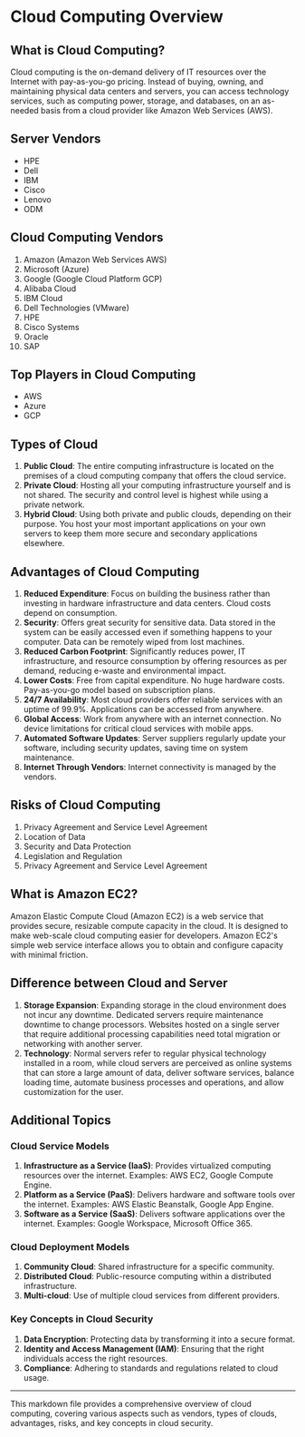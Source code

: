 # Cloud Computing Overview

## What is Cloud Computing?

Cloud computing is the on-demand delivery of IT resources over the Internet with pay-as-you-go pricing. Instead of buying, owning, and maintaining physical data centers and servers, you can access technology services, such as computing power, storage, and databases, on an as-needed basis from a cloud provider like Amazon Web Services (AWS).

## Server Vendors

- HPE
- Dell
- IBM
- Cisco
- Lenovo
- ODM

## Cloud Computing Vendors

1. Amazon (Amazon Web Services AWS)
2. Microsoft (Azure)
3. Google (Google Cloud Platform GCP)
4. Alibaba Cloud
5. IBM Cloud
6. Dell Technologies (VMware)
7. HPE
8. Cisco Systems
9. Oracle
10. SAP

## Top Players in Cloud Computing

- AWS
- Azure
- GCP

## Types of Cloud

1. **Public Cloud**: The entire computing infrastructure is located on the premises of a cloud computing company that offers the cloud service.
2. **Private Cloud**: Hosting all your computing infrastructure yourself and is not shared. The security and control level is highest while using a private network.
3. **Hybrid Cloud**: Using both private and public clouds, depending on their purpose. You host your most important applications on your own servers to keep them more secure and secondary applications elsewhere.

## Advantages of Cloud Computing

1. **Reduced Expenditure**: Focus on building the business rather than investing in hardware infrastructure and data centers. Cloud costs depend on consumption.
2. **Security**: Offers great security for sensitive data. Data stored in the system can be easily accessed even if something happens to your computer. Data can be remotely wiped from lost machines.
3. **Reduced Carbon Footprint**: Significantly reduces power, IT infrastructure, and resource consumption by offering resources as per demand, reducing e-waste and environmental impact.
4. **Lower Costs**: Free from capital expenditure. No huge hardware costs. Pay-as-you-go model based on subscription plans.
5. **24/7 Availability**: Most cloud providers offer reliable services with an uptime of 99.9%. Applications can be accessed from anywhere.
6. **Global Access**: Work from anywhere with an internet connection. No device limitations for critical cloud services with mobile apps.
7. **Automated Software Updates**: Server suppliers regularly update your software, including security updates, saving time on system maintenance.
8. **Internet Through Vendors**: Internet connectivity is managed by the vendors.

## Risks of Cloud Computing

1. Privacy Agreement and Service Level Agreement
2. Location of Data
3. Security and Data Protection
4. Legislation and Regulation
5. Privacy Agreement and Service Level Agreement

## What is Amazon EC2?

Amazon Elastic Compute Cloud (Amazon EC2) is a web service that provides secure, resizable compute capacity in the cloud. It is designed to make web-scale cloud computing easier for developers. Amazon EC2's simple web service interface allows you to obtain and configure capacity with minimal friction.

## Difference between Cloud and Server

1. **Storage Expansion**: Expanding storage in the cloud environment does not incur any downtime. Dedicated servers require maintenance downtime to change processors. Websites hosted on a single server that require additional processing capabilities need total migration or networking with another server.
2. **Technology**: Normal servers refer to regular physical technology installed in a room, while cloud servers are perceived as online systems that can store a large amount of data, deliver software services, balance loading time, automate business processes and operations, and allow customization for the user.

## Additional Topics

### Cloud Service Models

1. **Infrastructure as a Service (IaaS)**: Provides virtualized computing resources over the internet. Examples: AWS EC2, Google Compute Engine.
2. **Platform as a Service (PaaS)**: Delivers hardware and software tools over the internet. Examples: AWS Elastic Beanstalk, Google App Engine.
3. **Software as a Service (SaaS)**: Delivers software applications over the internet. Examples: Google Workspace, Microsoft Office 365.

### Cloud Deployment Models

1. **Community Cloud**: Shared infrastructure for a specific community.
2. **Distributed Cloud**: Public-resource computing within a distributed infrastructure.
3. **Multi-cloud**: Use of multiple cloud services from different providers.

### Key Concepts in Cloud Security

1. **Data Encryption**: Protecting data by transforming it into a secure format.
2. **Identity and Access Management (IAM)**: Ensuring that the right individuals access the right resources.
3. **Compliance**: Adhering to standards and regulations related to cloud usage.

---

This markdown file provides a comprehensive overview of cloud computing, covering various aspects such as vendors, types of clouds, advantages, risks, and key concepts in cloud security.
